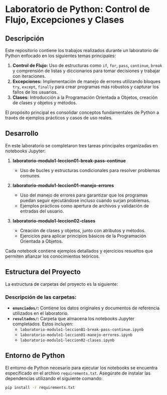 # Laboratorio de Python: Control de Flujo, Excepciones y Clases

## Descripción

Este repositorio contiene los trabajos realizados durante un laboratorio de Python enfocado en los siguientes temas principales:

1. **Control de Flujo:** Uso de estructuras como `if`, `for`, `pass`, `continue`, `break` y comprensión de listas y diccionarios para tomar decisiones y trabajar con iteraciones.
2. **Excepciones:** Implementación de manejo de errores utilizando bloques `try`, `except`, `finally` para crear programas más robustos y capturar los fallos de los usuarios.
3. **Clases:** Introducción a la Programación Orientada a Objetos, creación de clases y objetos y métodos.

El propósito principal es consolidar conceptos fundamentales de Python a través de ejemplos prácticos y casos de uso reales.

## Desarrollo

En este laboratorio se completaron tres tareas principales organizadas en notebooks Jupyter:

1. **laboratorio-modulo1-leccion01-break-pass-continue**
   - Uso de bucles y estructuras condicionales para resolver problemas comunes.

2. **laboratorio-modulo1-leccion01-manejo-errores**
   - Uso del manejo de errores para garantizar que los programas puedan seguir ejecutándose incluso cuando surjan problemas.
   - Ejemplos prácticos como apertura de archivos y validación de entradas del usuario.

3. **laboratorio-modulo1-leccion02-clases**
   - Creación de clases y objetos, junto con atributos y métodos.
   - Ejercicios para aplicar principios básicos de la Programación Orientada a Objetos.

Cada notebook contiene ejemplos detallados y ejercicios resueltos que permiten afianzar los conocimientos teóricos.

## Estructura del Proyecto

La estructura de carpetas del proyecto es la siguiente:


### Descripción de las carpetas:
- **`enunciados/`:** Contiene los datos originales y documentos de referencia utilizados en el laboratorio.
- **`resultados/`:** Carpeta que almacena los notebooks Jupyter completados. Estos incluyen:
  - `laboratorio-modulo1-leccion01-break-pass-continue.ipynb`
  - `laboratorio-modulo1-leccion01-manejo-errores.ipynb`
  - `laboratorio-modulo1-leccion02-clases.ipynb`

## Entorno de Python

El entorno de Python necesario para ejecutar los notebooks se encuentra especificado en el archivo `requirements.txt`. Asegúrate de instalar las dependencias utilizando el siguiente comando:

```bash
pip install -r requirements.txt
